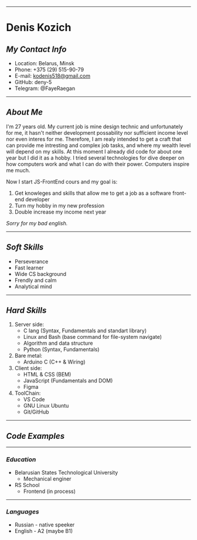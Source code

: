 ------
# __Denis Kozich__ 

## *My Contact Info*

+ Location: Belarus, Minsk
+ Phone: +375 (29) 515-90-79
+ E-mail: kodenis518@gmail.com
+ GitHub: deny-5
+ Telegram: @FayeRaegan
------
## *About Me*

I'm 27 years old. My current job is mine design technic and unfortunately for me,
it hasn't neither development possability nor sufficient income level nor even 
interes for me. Therefore, I am realy intended to get a craft that can provide me 
intresting and complex job tasks, and where my wealth level will depend on my skills.
At this moment I already did code for about one year but I did it as a hobby. I
tried several technologies for dive deeper on how computers work and what I can do
with their power. Computers inspire me much.

Now I start JS-FrontEnd cours and my goal is:

1. Get knowleges and skills that allow me to get a job as a software front-end developer
2. Turn my hobby in my new profession
3. Double increase my income next year

*Sorry for my bad english.*

------
## *Soft Skills*
  * Perseverance
  * Fast learner
  * Wide CS background
  * Frendly and calm
  * Analytical mind

------
## *Hard Skills*
1. Server side:
    - C lang (Syntax, Fundamentals and standart library)
    - Linux and Bash (base command for file-system navigate)
    - Algorithm and data structure
    - Python (Syntax, Fundamentals)
2. Bare metal:
    - Arduino C (C++ & Wiring)
3. Client side:
    - HTML & CSS (BEM)
    - JavaScript (Fundamentals and DOM)
    - Figma
4. ToolChain:
    - VS Code
    - GNU Linux Ubuntu
    - Git/GitHub
------
## *Code Examples*


------
### *Education*
  * Belarusian States Technological University
    - Mechanical enginer
  * RS School
    - Frontend (in process)

------
### *Languages*
  * Russian - native speeker
  * English - A2 (maybe B1) 
